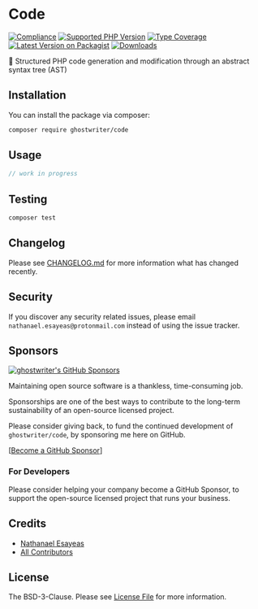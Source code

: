 # Code

[![Compliance](https://github.com/ghostwriter/code/actions/workflows/compliance.yml/badge.svg)](https://github.com/ghostwriter/code/actions/workflows/compliance.yml)
[![Supported PHP Version](https://badgen.net/packagist/php/ghostwriter/code?color=8892bf)](https://www.php.net/supported-versions)
[![Type Coverage](https://shepherd.dev/github/ghostwriter/code/coverage.svg)](https://shepherd.dev/github/ghostwriter/code)
[![Latest Version on Packagist](https://badgen.net/packagist/v/ghostwriter/code)](https://packagist.org/packages/ghostwriter/code)
[![Downloads](https://badgen.net/packagist/dt/ghostwriter/code?color=blue)](https://packagist.org/packages/ghostwriter/code)

🐘 Structured PHP code generation and modification through an abstract syntax tree (AST)

## Installation

You can install the package via composer:

``` bash
composer require ghostwriter/code
```

## Usage

```php
// work in progress
```

## Testing

``` bash
composer test
```

## Changelog

Please see [CHANGELOG.md](./CHANGELOG.md) for more information what has changed recently.

## Security

If you discover any security related issues, please email `nathanael.esayeas@protonmail.com` instead of using the issue tracker.

## Sponsors

[![ghostwriter's GitHub Sponsors](https://img.shields.io/github/sponsors/ghostwriter?label=Sponsors&logo=GitHub%20Sponsors)](https://github.com/sponsors/ghostwriter)

Maintaining open source software is a thankless, time-consuming job.

Sponsorships are one of the best ways to contribute to the long-term sustainability of an open-source licensed project.

Please consider giving back, to fund the continued development of `ghostwriter/code`, by sponsoring me here on GitHub.

[[Become a GitHub Sponsor](https://github.com/sponsors/ghostwriter)]

### For Developers

Please consider helping your company become a GitHub Sponsor, to support the open-source licensed project that runs your business.

## Credits

- [Nathanael Esayeas](https://github.com/ghostwriter)
- [All Contributors](https://github.com/ghostwriter/code/contributors)

## License

The BSD-3-Clause. Please see [License File](./LICENSE) for more information.
